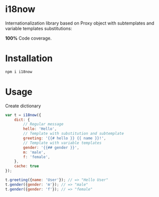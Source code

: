 # i18now

Internationalization library based on Proxy object with subtemplates
and variable templates substitutions:

**100%** Code coverage.

# Installation

```bash
npm i i18now
```

# Usage

Create dictionary

```javascript
var t = i18now({
    dict: {
        // Regular message
        hello: 'Hello',
        // Template with substitution and subtemplate
        greeting: '{{# hello }} {{ name }}!',
        // Template with variable templates
        gender: '{{## gender }}',
        m: 'male',
        f: 'female',
    },
    cache: true
});

t.greeting({name: 'User'}); // => "Hello User"
t.gender({gender: 'm'}); // => "male"
t.gender({gender: 'f'}); // => "female"
```
